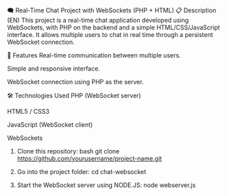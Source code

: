🗨️ Real-Time Chat Project with WebSockets (PHP + HTML)
📋 Description (EN)
This project is a real-time chat application developed using WebSockets, with PHP on the backend and a simple HTML/CSS/JavaScript interface. It allows multiple users to chat in real time through a persistent WebSocket connection.

🚀 Features
Real-time communication between multiple users.

Simple and responsive interface.

WebSocket connection using PHP as the server.

🛠️ Technologies Used
PHP (WebSocket server)

HTML5 / CSS3

JavaScript (WebSocket client)

WebSockets

1. Clone this repository:
bash
git clone https://github.com/yourusername/project-name.git

2. Go into the project folder:
cd chat-websocket

3. Start the WebSocket server using NODE.JS:
node webserver.js

